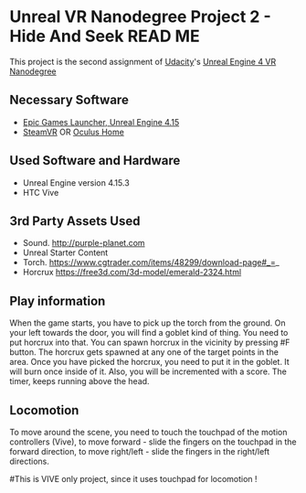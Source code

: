 ﻿# Unreal VR Nanodegree Project 2 - Hide And Seek READ ME

This project is the second assignment of [Udacity](https://www.udacity.com "Udacity - Be in demand")'s [Unreal Engine 4 VR Nanodegree](https://www.udacity.com)

## Necessary Software
- [Epic Games Launcher, Unreal Engine 4.15](https://www.unrealengine.com/en-US/blog)
- [SteamVR](http://store.steampowered.com/steamvr) OR [Oculus Home](https://www.oculus.com/setup/)

## Used Software and Hardware
- Unreal Engine version 4.15.3
- HTC Vive

## 3rd Party Assets Used

- Sound. http://purple-planet.com
- Unreal Starter Content
- Torch. https://www.cgtrader.com/items/48299/download-page#_=_
- Horcrux https://free3d.com/3d-model/emerald-2324.html

## Play information

When the game starts, you have to pick up the torch from the ground. On your left towards the door, you will find a goblet kind of thing. You need to put horcrux into that. 
You can spawn horcrux in the vicinity by pressing #F button. The horcrux gets spawned at any one of the target points in the area. Once you have picked the horcrux, you need to put it in the goblet. It will burn once inside of it. 
Also, you will be incremented with a score. 
The timer, keeps running above the head.

## Locomotion
To move around the scene, you need to touch the touchpad of the motion controllers (Vive), to move forward - slide the fingers on the touchpad in the forward direction, to move right/left - slide the fingers in the right/left directions. 

#This is VIVE only project, since it uses touchpad for locomotion !
